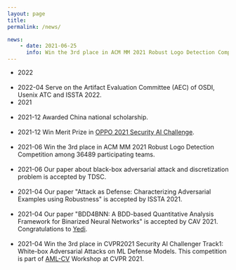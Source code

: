 ```yaml
---
layout: page
title:  
permalink: /news/

news:
    - date: 2021-06-25
      info: Win the 3rd place in ACM MM 2021 Robust Logo Detection Competition among 36489 participating teams.
---
```


<ul class="listing">
<li class="listing-seperator">2022</li>
<br />
<li class="listing-item">
<time datetime="2022">2022-04</time>
	Serve on the Artifact Evaluation Committee (AEC) of OSDI, Usenix ATC and ISSTA 2022.
</li>

<li class="listing-seperator">2021</li>
<br />
<li class="listing-item">
<time datetime="2021">2021-12</time>
	Awarded China national scholarship.
</li>

<br />
<li class="listing-item">
<time datetime="2021">2021-12</time>
	Win Merit Prize in <a href="https://security.oppo.com/challenge/home.html">OPPO 2021 Security AI Challenge</a>.
</li>

<br />
<li class="listing-item">
<time datetime="2021">2021-06</time>
	Win the 3rd place in ACM MM 2021 Robust Logo Detection Competition among 36489 participating teams.
</li>

<br />
<li class="listing-item">
<time datetime="2021">2021-06</time>
	Our paper about black-box adversarial attack and discretization problem is accepted by TDSC.
</li>

<br />
<li class="listing-item">
<time datetime="2021">2021-04</time>
	Our paper "Attack as Defense: Characterizing Adversarial Examples using Robustness" is accepted by ISSTA 2021.
</li>

<br />
<li class="listing-item">
<time datetime="2021">2021-04</time>
	Our paper "BDD4BNN: A BDD-based Quantitative Analysis Framework for Binarized Neural Networks" is accepted by CAV 2021. Congratulations to <a href="http://s3l.shanghaitech.edu.cn/people/yedizhang/">Yedi</a>.
</li>

<br />
<li class="listing-item">
<time datetime="2021">2021-04</time>
	Win the 3rd place in CVPR2021 Security AI Challenger Track1: 
	White-box Adversarial Attacks on ML Defense Models. This competition is part of <a href="https://aisecure-workshop.github.io/amlcvpr2021/">AML-CV</a> Workshop at CVPR 2021.
</li>

</ul>
